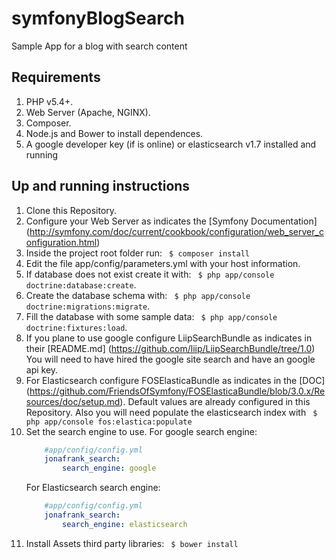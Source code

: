 
# symfonyBlogSearch
Sample App for a blog with search content

## Requirements
1. PHP v5.4+.
2. Web Server (Apache, NGINX).
3. Composer.
4. Node.js and Bower to install dependences.
5. A google developer key (if is online) or elasticsearch v1.7 installed and running

## Up and running instructions
1. Clone this Repository.
2. Configure your Web Server as indicates the  [Symfony Documentation] (http://symfony.com/doc/current/cookbook/configuration/web_server_configuration.html)
3. Inside the project root folder run:  ` $ composer install`
4. Edit the file app/config/parameters.yml with your host information.
5. If database does not exist create it with: ` $ php app/console doctrine:database:create`.
6. Create the database schema with: ` $ php app/console doctrine:migrations:migrate`.
7. Fill the database with some sample data: ` $ php app/console doctrine:fixtures:load`.
8. If you plane to use google configure LiipSearchBundle as indicates in their [README.md] (https://github.com/liip/LiipSearchBundle/tree/1.0)
    You will need to have hired the google site search and have an google api key.
9. For Elasticsearch configure FOSElasticaBundle as indicates in the [DOC] (https://github.com/FriendsOfSymfony/FOSElasticaBundle/blob/3.0.x/Resources/doc/setup.md). Default              values are already configured in this Repository. Also you will need populate the elasticsearch index with ` $ php app/console fos:elastica:populate`
10. Set the search engine to use.
    For google search engine:
    ```yaml
        #app/config/config.yml
        jonafrank_search:
            search_engine: google
    ```
    For Elasticsearch search engine:
    ```yaml
        #app/config/config.yml
        jonafrank_search:
            search_engine: elasticsearch
    ```
11. Install Assets third party libraries: ` $ bower install`
